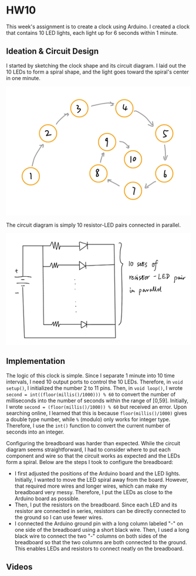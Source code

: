 # HW10
 
This week's assignment is to create a clock using Arduino. I created a clock that contains 10 LED lights, each light up for 6 seconds within 1 minute. 

## Ideation & Circuit Design

I started by sketching the clock shape and its circuit diagram. I laid out the 10 LEDs to form a spiral shape, and the light goes toward the spiral's center in one minute. 

![](./clock-sketch-1.jpg)

The circuit diagram is simply 10 resistor-LED pairs connected in parallel. 

![](./circuit-diagram.jpg)

## Implementation
The logic of this clock is simple. Since I separate 1 minute into 10 time intervals, I need 10 output ports to control the 10 LEDs. Therefore, in `void setup()`, I initialized the number 2 to 11 pins. Then, in `void loop()`, I wrote `second = int((floor(millis()/1000))) % 60` to convert the number of milliseconds into the number of seconds within the range of [0,59]. Initially, I wrote `second = (floor(millis()/1000)) % 60` but received an error. Upon searching online, I learned that this is because `floor(millis()/1000)` gives a double type number, while `%` (modulo) only works for integer type. Therefore, I use the `int()` function to convert the current number of seconds into an integer. 

Configuring the breadboard was harder than expected. While the circuit diagram seems straightforward, I had to consider where to put each component and wire so that the circuit works as expected and the LEDs form a spiral. Below are the steps I took to configure the breadboard: 
* I first adjusted the positions of the Arduino board and the LED lights. Initially, I wanted to move the LED spiral away from the board. However, that required more wires and longer wires, which can make my breadboard very messy. Therefore, I put the LEDs as close to the Arduino board as possible.
* Then, I put the resistors on the breadboard. Since each LED and its resistor are connected in series, resistors can be directly connected to the ground so I can use fewer wires.
* I connected the Arduino ground pin with a long column labeled "-" on one side of the breadboard using a short black wire. Then, I used a long black wire to connect the two "-" columns on both sides of the breadboard so that the two columns are both connected to the ground. This enables LEDs and resistors to connect neatly on the breadboard.

## Videos

